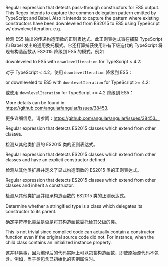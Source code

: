 Regular expression that detects pass-through constructors for ES5 output. This Regex
intends to capture the common delegation pattern emitted by TypeScript and Babel. Also
it intends to capture the pattern where existing constructors have been downleveled from
ES2015 to ES5 using TypeScript w/ downlevel iteration. e.g.

检测 ES5 输出的传递构造函数的正则表达式。此正则表达式旨在捕获 TypeScript 和 Babel
发出的通用委托模式。它还打算捕获使用带有下级迭代的 TypeScript 将现有构造函数从 ES2015 降级到 ES5
的模式。例如

downleveled to ES5 with `downlevelIteration` for TypeScript &lt; 4.2:

对于 TypeScript &lt; 4.2，使用 `downlevelIteration` 降级到 ES5：

or downleveled to ES5 with `downlevelIteration` for TypeScript >= 4.2:

或使用 `downlevelIteration` for TypeScript >= 4.2 降级到 ES5：

More details can be found in: https://github.com/angular/angular/issues/38453.

更多详细信息，请参阅：https://github.com/angular/angular/issues/38453。

Regular expression that detects ES2015 classes which extend from other classes.

检测从其他类扩展的 ES2015 类的正则表达式。

Regular expression that detects ES2015 classes which extend from other classes and
have an explicit constructor defined.

检测从其他类扩展并定义了显式构造函数的 ES2015 类的正则表达式。

Regular expression that detects ES2015 classes which extend from other classes
and inherit a constructor.

检测从其他类扩展并继承构造函数的 ES2015 类的正则表达式。

Determine whether a stringified type is a class which delegates its constructor
to its parent.

确定字符串化类型是否是将其构造函数委托给其父级的类。

This is not trivial since compiled code can actually contain a constructor function
even if the original source code did not. For instance, when the child class contains
an initialized instance property.

这并非易事，因为编译后的代码实际上可以包含构造函数，即使原始源代码不包含。例如，当子类包含已初始化的实例属性时。